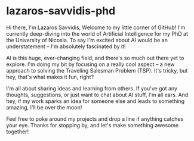 # lazaros-savvidis-phd
Hi there, I'm Lazaros Savvidis,
Welcome to my little corner of GitHub! I'm currently deep-diving into the world of Artificial Intelligence for my PhD at the University of Nicosia. To say I'm excited about AI would be an understatement – I'm absolutely fascinated by it!

AI is this huge, ever-changing field, and there's so much out there yet to explore. I'm doing my bit by focusing on a really cool aspect – a new approach to solving the Traveling Salesman Problem (TSP). It's tricky, but hey, that's what makes it fun, right?

I'm all about sharing ideas and learning from others. If you've got any thoughts, suggestions, or just want to chat about AI stuff, I'm all ears. And hey, if my work sparks an idea for someone else and leads to something amazing, I'll be over the moon!

Feel free to poke around my projects and drop a line if anything catches your eye. Thanks for stopping by, and let's make something awesome together!

